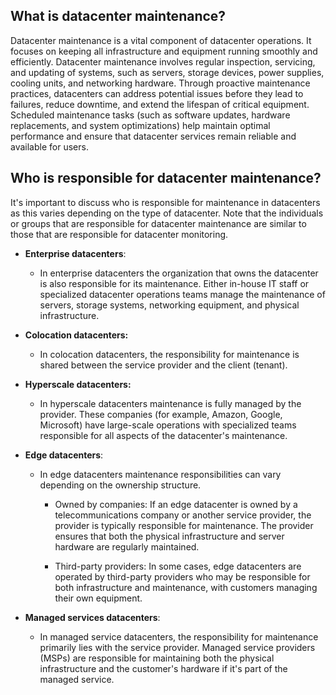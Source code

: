 ## What is datacenter maintenance?

Datacenter maintenance is a vital component of datacenter operations. It focuses on keeping all infrastructure and equipment running smoothly and efficiently. Datacenter maintenance involves regular inspection, servicing, and updating of systems, such as servers, storage devices, power supplies, cooling units, and networking hardware. Through proactive maintenance practices, datacenters can address potential issues before they lead to failures, reduce downtime, and extend the lifespan of critical equipment. Scheduled maintenance tasks (such as software updates, hardware replacements, and system optimizations) help maintain optimal performance and ensure that datacenter services remain reliable and available for users.

## Who is responsible for datacenter maintenance?

It's important to discuss who is responsible for maintenance in datacenters as this varies depending on the type of datacenter. Note that the individuals or groups that are responsible for datacenter maintenance are similar to those that are responsible for datacenter monitoring.

- **Enterprise datacenters**:

  - In enterprise datacenters the organization that owns the datacenter is also responsible for its maintenance. Either in-house IT staff or specialized datacenter operations teams manage the maintenance of servers, storage systems, networking equipment, and physical infrastructure.

- **Colocation datacenters:**

  - In colocation datacenters, the responsibility for maintenance is shared between the service provider and the client (tenant).

- **Hyperscale datacenters:**

  - In hyperscale datacenters maintenance is fully managed by the provider. These companies (for example, Amazon, Google, Microsoft) have large-scale operations with specialized teams responsible for all aspects of the datacenter's maintenance.

- **Edge datacenters**:

  - In edge datacenters maintenance responsibilities can vary depending on the ownership structure.

    - Owned by companies: If an edge datacenter is owned by a telecommunications company or another service provider, the provider is typically responsible for maintenance. The provider ensures that both the physical infrastructure and server hardware are regularly maintained.

    - Third-party providers: In some cases, edge datacenters are operated by third-party providers who may be responsible for both infrastructure and maintenance, with customers managing their own equipment.

- **Managed services datacenters**:

  - In managed service datacenters, the responsibility for maintenance primarily lies with the service provider. Managed service providers (MSPs) are responsible for maintaining both the physical infrastructure and the customer's hardware if it's part of the managed service.